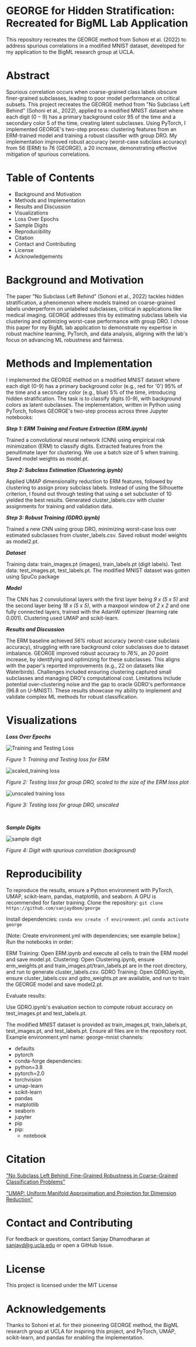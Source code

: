 # GEORGE for Hidden Stratification: Recreated for BigML Lab Application

This repository recreates the GEORGE method from Sohoni et al. (2022) to address spurious correlations in a modified MNIST dataset, developed for my application to the BigML research group at UCLA.

# Abstract

Spurious correlation occurs when coarse-grained class labels obscure finer-grained subclasses, leading to poor model performance on critical subsets. This project recreates the GEORGE method from "No Subclass Left Behind" (Sohoni et al., 2022), applied to a modified MNIST dataset where each digit ($0-9$) has a primary background color $95%$ of the time and a secondary color $5%$ of the time, creating latent subclasses. Using PyTorch, I implemented GEORGE's two-step process: clustering features from an ERM-trained model and training a robust classifier with group DRO. My implementation improved robust accuracy (worst-case subclass accuracy) from $56%$ (ERM) to $76%$ (GEORGE), a $20%$ increase, demonstrating effective mitigation of spurious correlations.
# Table of Contents
- Background and Motivation
- Methods and Implementation
- Results and Discussion
- Visualizations
- Loss Over Epochs
- Sample Digits
- Reproducibility
- Citation
- Contact and Contributing
- License
- Acknowledgements


# Background and Motivation

The paper "No Subclass Left Behind" (Sohoni et al., 2022) tackles hidden stratification, a phenomenon where models trained on coarse-grained labels underperform on unlabeled subclasses, critical in applications like medical imaging. GEORGE addresses this by estimating subclass labels via clustering and optimizing worst-case performance with group DRO. I chose this paper for my BigML lab application to demonstrate my expertise in robust machine learning, PyTorch, and data analysis, aligning with the lab's focus on advancing ML robustness and fairness.

# Methods and Implementation
I implemented the GEORGE method on a modified MNIST dataset where each digit (0-9) has a primary background color (e.g., red for '0') 95% of the time and a secondary color (e.g., blue) 5% of the time, introducing hidden stratification. The task is to classify digits (0-9), with background colors as latent subclasses. The implementation, written in Python using PyTorch, follows GEORGE's two-step process across three Jupyter notebooks:

***Step 1: ERM Training and Feature Extraction (ERM.ipynb)*** 

Trained a convolutional neural network (CNN) using empirical risk minimization (ERM) to classify digits.
Extracted features from the penultimate layer for clustering. We use a batch size of 5 when training.
Saved model weights as model.pt.

***Step 2: Subclass Estimation (Clustering.ipynb)***

Applied UMAP dimensionality reduction to ERM features, followed by clustering to assign proxy subclass labels. Instead of using the Silhouette criterion, I found out through testing that using a set subcluster of 10 yielded the best results.
Generated cluster_labels.csv with cluster assignments for training and validation data.

***Step 3: Robust Training (GDRO.ipynb)***

Trained a new CNN using group DRO, minimizing worst-case loss over estimated subclasses from cluster_labels.csv.
Saved robust model weights as model2.pt.

***Dataset***

Training data: train_images.pt (images), train_labels.pt (digit labels).
Test data: test_images.pt, test_labels.pt.
The modified MNIST dataset was gotten using SpuCo package

***Model***

The CNN has 2 convolutional layers with the first layer being *9 x (5 x 5)* and the second layer being *18 x (5 x 5)*, with a maxpool window of *2 x 2* and one fully connected layers, trained with the AdamW optimizer (learning rate 0.001).
Clustering used UMAP and scikit-learn.

***Results and Discussion***

The ERM baseline achieved *56%* robust accuracy (worst-case subclass accuracy), struggling with rare background color subclasses due to dataset imbalance. GEORGE improved robust accuracy to *76%*, an *20* point increase, by identifying and optimizing for these subclasses. This aligns with the paper's reported improvements (e.g., $22%$ on datasets like Waterbirds). Challenges included ensuring clustering captured small subclasses and managing DRO's computational cost. Limitations include potential over-clustering noise and the gap to oracle GDRO's performance ($96.8%$ on U-MNIST). These results showcase my ability to implement and validate complex ML methods for robust classification.

# Visualizations
***Loss Over Epochs***

![Training and Testing Loss](ERM.png)

*Figure 1: Training and Testing loss for ERM*

![scaled_training loss](unscaled_loss.png)

*Figure 2: Testing loss for group DRO, scaled to the size of the ERM loss plot*

![unscaled training loss](scaled_loss.png)

*Figure 3: Testing loss for group DRO, unscaled*

</br>

***Sample Digits***

![sample digit](digit.png)

*Figure 4: Digit with spurious correlation (background)*

# Reproducibility
To reproduce the results, ensure a Python environment with PyTorch, UMAP, scikit-learn, pandas, matplotlib, and seaborn. A GPU is recommended for faster training.
Clone the repository:
`git clone https://github.com/sanjaydbom/george`

Install dependencies:
`conda env create -f environment.yml`
`conda activate george`

[Note: Create environment.yml with dependencies; see example below.]
Run the notebooks in order:

ERM Training: Open ERM.ipynb and execute all cells to train the ERM model and save model.pt.
Clustering: Open Clustering.ipynb, ensure erm_weights.pt and train_images.pt/train_labels.pt are in the root directory, and run to generate cluster_labels.csv.
GDRO Training: Open GDRO.ipynb, ensure cluster_labels.csv and gdro_weights.pt are available, and run to train the GEORGE model and save model2.pt.

Evaluate results:

Use GDRO.ipynb's evaluation section to compute robust accuracy on test_images.pt and test_labels.pt.

The modified MNIST dataset is provided as train_images.pt, train_labels.pt, test_images.pt, and test_labels.pt. Ensure all files are in the repository root.
Example environment.yml
name: george-mnist
channels:
  - defaults
  - pytorch
  - conda-forge
dependencies:
  - python=3.8
  - pytorch=2.0
  - torchvision
  - umap-learn
  - scikit-learn
  - pandas
  - matplotlib
  - seaborn
  - jupyter
  - pip
  - pip:
      - notebook

# Citation

["No Subclass Left Behind: Fine-Grained Robustness in Coarse-Grained Classification Problems"](https://arxiv.org/abs/2011.12945)

["UMAP: Uniform Manifold Approximation and Projection for Dimension Reduction"](https://arxiv.org/abs/1802.03426)

# Contact and Contributing

For feedback or questions, contact Sanjay Dhamodharan at sanjayd@g.ucla.edu or open a GitHub Issue.

# License

This project is licensed under the MIT License

# Acknowledgements

Thanks to Sohoni et al. for their pioneering GEORGE method, the BigML research group at UCLA for inspiring this project, and PyTorch, UMAP, scikit-learn, and pandas for enabling the implementation.
